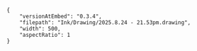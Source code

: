 



```handdrawn-ink
{
	"versionAtEmbed": "0.3.4",
	"filepath": "Ink/Drawing/2025.8.24 - 21.53pm.drawing",
	"width": 500,
	"aspectRatio": 1
}
```
